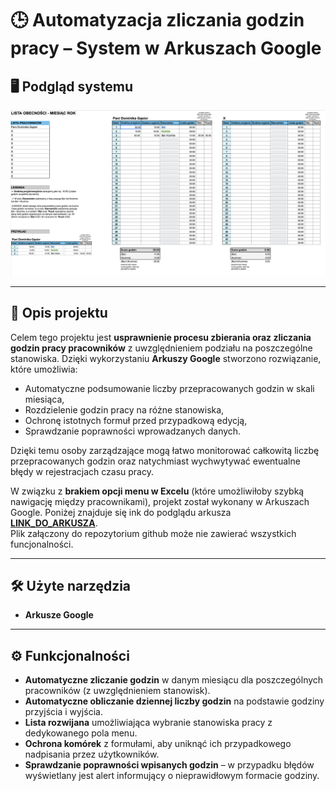 # 🕒 Automatyzacja zliczania godzin pracy – System w Arkuszach Google

## 🖥 Podgląd systemu
![Podgląd systemu](https://github.com/DominikaGasior/automatyzacja_zliczania_godzin_pracy/blob/707933de1b1d8e40bcea71f2cf1158c412dfb5c4/portfolio.png)

---

## 📌 Opis projektu
Celem tego projektu jest **usprawnienie procesu zbierania oraz zliczania godzin pracy pracowników** z uwzględnieniem podziału na poszczególne stanowiska. Dzięki wykorzystaniu **Arkuszy Google** stworzono rozwiązanie, które umożliwia:

- Automatyczne podsumowanie liczby przepracowanych godzin w skali miesiąca,  
- Rozdzielenie godzin pracy na różne stanowiska,  
- Ochronę istotnych formuł przed przypadkową edycją,  
- Sprawdzanie poprawności wprowadzanych danych.

Dzięki temu osoby zarządzające mogą łatwo monitorować całkowitą liczbę przepracowanych godzin oraz natychmiast wychwytywać ewentualne błędy w rejestracjach czasu pracy.

W związku z **brakiem opcji menu w Excelu** (które umożliwiłoby szybką nawigację między pracownikami), projekt został wykonany w Arkuszach Google. Poniżej znajduje się ink do podglądu arkusza  
**[LINK_DO_ARKUSZA](https://docs.google.com/spreadsheets/d/1gI3VO2owal_ZY11iS_wUWYwYYfSuU15xc3x7M4B6OyA/edit?usp=sharing)**.  
Plik załączony do repozytorium github może nie zawierać wszystkich funcjonalności.

---

## 🛠 Użyte narzędzia
- **Arkusze Google**

---

## ⚙️ Funkcjonalności
- **Automatyczne zliczanie godzin** w danym miesiącu dla poszczególnych pracowników (z uwzględnieniem stanowisk).  
- **Automatyczne obliczanie dziennej liczby godzin** na podstawie godziny przyjścia i wyjścia.  
- **Lista rozwijana** umożliwiająca wybranie stanowiska pracy z dedykowanego pola menu.  
- **Ochrona komórek** z formułami, aby uniknąć ich przypadkowego nadpisania przez użytkowników.  
- **Sprawdzanie poprawności wpisanych godzin** – w przypadku błędów wyświetlany jest alert informujący o nieprawidłowym formacie godziny.
